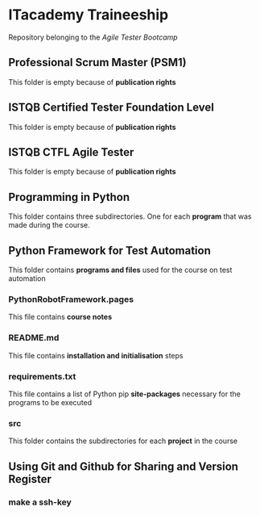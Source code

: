 # ITacademy Traineeship
Repository belonging to the _Agile Tester Bootcamp_


## Professional Scrum Master (PSM1)
This folder is empty because of **publication rights**

## ISTQB Certified Tester Foundation Level
This folder is empty because of **publication rights**

## ISTQB CTFL Agile Tester
This folder is empty because of **publication rights**

## Programming in Python
This folder contains three subdirectories. One for each **program** that was made during the course.

## Python Framework for Test Automation
This folder contains **programs and files** used for the course on test automation
### PythonRobotFramework.pages
This file contains **course notes**
### README.md
This file contains **installation and initialisation** steps
### requirements.txt
This file contains a list of Python pip **site-packages** necessary for the programs to be executed
### src
This folder contains the subdirectories for each **project** in the course

## Using Git and Github for Sharing and Version Register
### make a ssh-key






